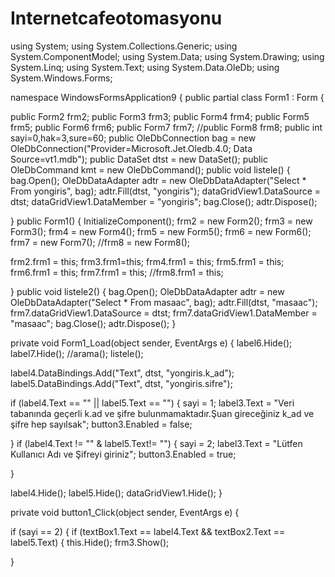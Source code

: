# Internetcafeotomasyonu
using System;
using System.Collections.Generic;
using System.ComponentModel;
using System.Data;
using System.Drawing;
using System.Linq;
using System.Text;
using System.Data.OleDb;
using System.Windows.Forms;
 
namespace WindowsFormsApplication9
{
public partial class Form1 : Form
{
 
public Form2 frm2;
public Form3 frm3;
public Form4 frm4;
public Form5 frm5;
public Form6 frm6;
public Form7 frm7;
//public Form8 frm8;
public int sayi=0,hak=3,sure=60;
public OleDbConnection bag = new OleDbConnection("Provider=Microsoft.Jet.Oledb.4.0; Data Source=vt1.mdb");
public DataSet dtst = new DataSet();
public OleDbCommand kmt = new OleDbCommand();
public void listele()
{
bag.Open();
OleDbDataAdapter adtr = new OleDbDataAdapter("Select * From yongiris", bag);
adtr.Fill(dtst, "yongiris");
dataGridView1.DataSource = dtst;
dataGridView1.DataMember = "yongiris";
bag.Close();
adtr.Dispose();
 
}
public Form1()
{
InitializeComponent();
frm2 = new Form2();
frm3 = new Form3();
frm4 = new Form4();
frm5 = new Form5();
frm6 = new Form6();
frm7 = new Form7();
//frm8 = new Form8();
 
frm2.frm1 = this;
frm3.frm1=this;
frm4.frm1 = this;
frm5.frm1 = this;
frm6.frm1 = this;
frm7.frm1 = this;
//frm8.frm1 = this;
 
}
public void listele2()
{
bag.Open();
OleDbDataAdapter adtr = new OleDbDataAdapter("Select * From masaac", bag);
adtr.Fill(dtst, "masaac");
frm7.dataGridView1.DataSource = dtst;
frm7.dataGridView1.DataMember = "masaac";
bag.Close();
adtr.Dispose();
}
 
private void Form1_Load(object sender, EventArgs e)
{
label6.Hide();
label7.Hide();
//arama();
listele();
 
label4.DataBindings.Add("Text", dtst, "yongiris.k_ad");
label5.DataBindings.Add("Text", dtst, "yongiris.sifre");
 
if (label4.Text == "" || label5.Text == "")
{
sayi = 1;
label3.Text = "Veri tabanında geçerli k.ad ve şifre bulunmamaktadır.Şuan gireceğiniz k_ad ve şifre hep sayılsak";
button3.Enabled = false;
 
}
if (label4.Text != "" &amp; label5.Text!= "")
{
sayi = 2;
label3.Text = "Lütfen Kullanıcı Adı ve Şifreyi giriniz";
button3.Enabled = true;
 
}
 
label4.Hide();
label5.Hide();
dataGridView1.Hide();
}
 
private void button1_Click(object sender, EventArgs e)
{
 
if (sayi == 2)
{
if (textBox1.Text == label4.Text &amp;&amp; textBox2.Text == label5.Text)
{
this.Hide();
frm3.Show();
 
}
